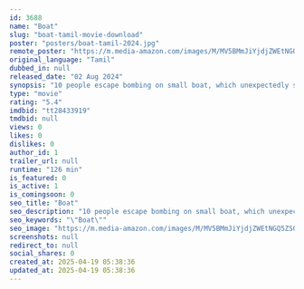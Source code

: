 ```yaml
---
id: 3688
name: "Boat"
slug: "boat-tamil-movie-download"
poster: "posters/boat-tamil-2024.jpg"
remote_poster: "https://m.media-amazon.com/images/M/MV5BMmJiYjdjZWEtNGQ5ZS00YzczLWJmNzItYTU5MjBmZWM1ZmM3XkEyXkFqcGc@._V1_SX300.jpg"
original_language: "Tamil"
dubbed_in: null
released_date: "02 Aug 2024"
synopsis: "10 people escape bombing on small boat, which unexpectedly stops and sinks mid-journey. Passengers struggle to survive as boat goes down."
type: "movie"
rating: "5.4"
imdbid: "tt28433919"
tmdbid: null
views: 0
likes: 0
dislikes: 0
author_id: 1
trailer_url: null
runtime: "126 min"
is_featured: 0
is_active: 1
is_comingsoon: 0
seo_title: "Boat"
seo_description: "10 people escape bombing on small boat, which unexpectedly stops and sinks mid-journey. Passengers struggle to survive as boat goes down."
seo_keywords: "\"Boat\""
seo_image: "https://m.media-amazon.com/images/M/MV5BMmJiYjdjZWEtNGQ5ZS00YzczLWJmNzItYTU5MjBmZWM1ZmM3XkEyXkFqcGc@._V1_SX300.jpg"
screenshots: null
redirect_to: null
social_shares: 0
created_at: 2025-04-19 05:38:36
updated_at: 2025-04-19 05:38:36
---
```


